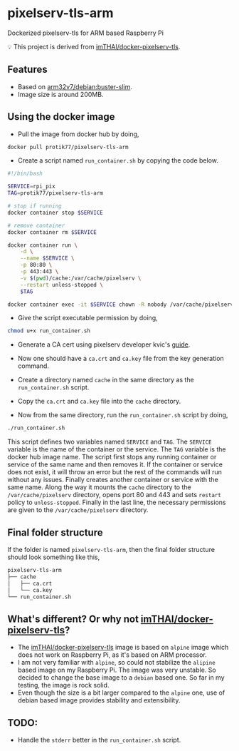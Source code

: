 # pixelserv-tls-arm
Dockerized pixelserv-tls for ARM based Raspberry Pi

:bulb: This project is derived from [imTHAI/docker-pixelserv-tls](https://github.com/imTHAI/docker-pixelserv-tls).

## Features

* Based on [arm32v7/debian:buster-slim](https://hub.docker.com/r/arm32v7/debian/).
* Image size is around 200MB.


## Using the docker image

* Pull the image from docker hub by doing,

```bash
docker pull protik77/pixelserv-tls-arm
```

* Create a script named `run_container.sh` by copying the code below.

```bash
#!/bin/bash

SERVICE=rpi_pix
TAG=protik77/pixelserv-tls-arm

# stop if running
docker container stop $SERVICE

# remove container
docker container rm $SERVICE

docker container run \
    -d \
    --name $SERVICE \
    -p 80:80 \
    -p 443:443 \
    -v $(pwd)/cache:/var/cache/pixelserv \
    --restart unless-stopped \
    $TAG

docker container exec -it $SERVICE chown -R nobody /var/cache/pixelserv
```
* Give the script executable permission by doing,

```bash
chmod u+x run_container.sh
```
* Generate a CA cert using pixelserv developer kvic's [guide](https://github.com/kvic-z/pixelserv-tls/wiki/Create-and-Import-the-CA-Certificate#generate-your-pixelserv-ca-cert).

* Now one should have a `ca.crt` and `ca.key` file from the key generation command.
* Create a directory named `cache` in the same directory as the `run_container.sh` script.
* Copy the `ca.crt` and `ca.key` file into the `cache` directory.
* Now from the same directory, run the `run_container.sh` script by doing,

```bash
./run_container.sh
```

This script defines two variables named `SERVICE` and `TAG`. The `SERVICE` variable is the name of the container or the service. The `TAG` variable is the docker hub image name. The script first stops any running container or service of the same name and then removes it. If the container or service does not exist, it will throw an error but the rest of the commands will run without any issues. Finally creates another container or service with the same name. Along the way it mounts the `cache` directory to the `/var/cache/pixelserv` directory, opens port 80 and 443 and sets `restart` policy to `unless-stopped`. Finally in the last line, the necessary permissions are given to the `/var/cache/pixelserv` directory.

## Final folder structure

If the folder is named `pixelserv-tls-arm`, then the final folder structure should look something like this,

```bash
pixelserv-tls-arm
├── cache
│   ├── ca.crt
│   └── ca.key
└── run_container.sh

```

## What's different? Or why not [imTHAI/docker-pixelserv-tls](https://github.com/imTHAI/docker-pixelserv-tls)?

* The [imTHAI/docker-pixelserv-tls](https://github.com/imTHAI/docker-pixelserv-tls) image is based on `alpine` image which does not work on Raspberry Pi, as it's based on ARM processor.
* I am not very familiar with `alpine`, so could not stabilize the `alipine` based image on my Raspberry Pi. The image was very unstable. So decided to change the base image to a `debian` based one. So far in my testing, the image is rock solid.
* Even though the size is a bit larger compared to the `alpine` one, use of debian based image provides stability and extensibility.

## TODO:

* Handle the `stderr` better in the `run_container.sh` script.
